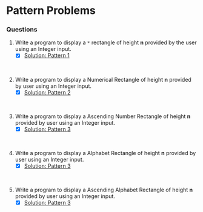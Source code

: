 # Pattern Problems

### Questions

01. Write a program to display a `*` rectangle of height **n** provided by the user using an Integer input.
    - [x] [Solution: Pattern 1](/techgig/pattern_1/asterisk_rectangle.java)
<br>

02. Write a program to display a Numerical Rectangle of height **n** provided by user using an Integer input.
    - [x] [Solution: Pattern 2](/techgig/pattern_2/rectangle.java)
<br>

03. Write a program to display a Ascending Number Rectangle of height **n** provided by user using an Integer input.
    - [x] [Solution: Pattern 3](/techgig/pattern_3/rectangle2.java)
<br>

04. Write a program to display a Alphabet Rectangle of height **n** provided by user using an Integer input.
    - [x] [Solution: Pattern 3](/techgig/pattern_4/alphabet_rectangle.java)
<br>

05. Write a program to display a Ascending Alphabet Rectangle of height **n** provided by user using an Integer input.
    - [x] [Solution: Pattern 3](/techgig/pattern_5/ascendingalpha.java)
<br>